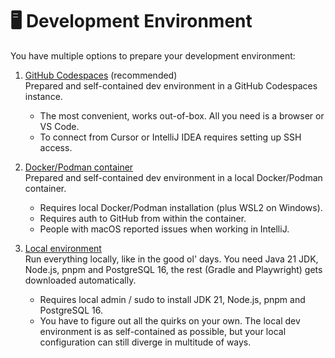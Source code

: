# 🖥️ Development Environment
You have multiple options to prepare your development environment:

1. [GitHub Codespaces](dev-env-codespaces.md) (recommended)\
Prepared and self-contained dev environment in a GitHub Codespaces instance.

    - The most convenient, works out-of-box. All you need is a browser or VS Code.
    - To connect from Cursor or IntelliJ IDEA requires setting up SSH access.

2. [Docker/Podman container](dev-env-podman) \
Prepared and self-contained dev environment in a local Docker/Podman container.

    - Requires local Docker/Podman installation (plus WSL2 on Windows).
    - Requires auth to GitHub from within the container.
    - People with macOS reported issues when working in IntelliJ.

3. [Local environment](dev-env-local.md) \
Run everything locally, like in the good ol' days. You need Java 21 JDK, Node.js, pnpm and PostgreSQL 16,
the rest (Gradle and Playwright) gets downloaded automatically.

    - Requires local admin / sudo to install JDK 21, Node.js, pnpm and PostgreSQL 16.
    - You have to figure out all the quirks on your own. The local dev environment is as self-contained as possible, but your local configuration can still diverge in multitude of ways.
